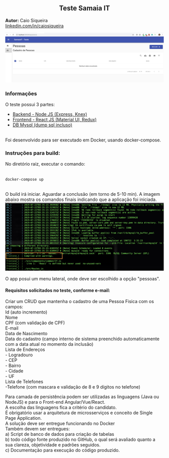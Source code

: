 <p align="center">
  <h2 align="center">Teste Samaia IT</h2>
</p>
<p>
<b>Autor:</b> Caio Siqueira<br />
<a href="https://www.linkedin.com/in/caiosiqueira/">linkedin.com/in/caiosiqueira</a>
</p>

<img src="home-screenshot.jpg"/>

<h3>Informações</h3>
<p>
O teste possui 3 partes:
<ul>
<li><a href="https://github.com/caiocesarss/stestbackend">Backend - Node JS (Express, Knex)</a></li>
<li><a href="https://github.com/caiocesarss/stestfrontend">Frontend - React JS (Material UI, Redux)</a></li>
<li><a href="https://github.com/caiocesarss/stestmain/tree/master/db">DB Mysql (dump sql incluso)</a></li>
</ul>
<br />
Foi desenvolvido para ser executado em Docker, usando docker-compose. 
</p>
<h3>
Instruções para build:
</h3>
<p>
No diretório raiz, executar o comando:
</p>
<code>
docker-compose up
</code>
<br />
<p>
O build irá iniciar. Aguardar a conclusão (em torno de 5-10 min). A imagem abaixo mostra os comandos finais indicando que a aplicação foi iniciada.
<br />
<img src="finish-build-screenshot.jpg" />
</p>
<p>
O app posui um menu lateral, onde deve ser escolhido a opção "pessoas". 
</p>
<h4>Requisitos solicitados no teste, conforme e-mail:</h4>
<p>
Criar um CRUD que mantenha o cadastro de uma Pessoa Fisica com os campos: <br />
Id (auto incremento)<br />
Nome<br />
CPF (com validação de CPF)<br />
E-mail<br />
Data de Nascimento<br />
Data do cadastro (campo interno de sistema preenchido automaticamente com a data atual no momento da inclusão)<br />
Lista de Endereços<br />
- Logradouro<br />
- CEP<br />
- Bairro<br />
- Cidade<br />
- UF<br />
Lista de Telefones<br />
-Telefone (com mascara e validação de 8 e 9 dígitos no telefone)<br />
 

Para camada de persistência podem ser utilizadas as linguagens (Java ou NodeJS) e para o Front-end Angular/Vue/React. <br />
A escolha das linguagens fica a critério do candidato.<br />
É obrigatório usar a arquitetura de microsserviços e conceito de Single Page Application.<br />
A solução deve ser entregue funcionando no Docker<br />
Também devem ser entregues: <br />
a) Script de banco de dados para criação de tabelas<br />
b) todo código fonte produzido no GitHub, o qual será avaliado quanto a sua clareza, objetividade e padrões seguidos.<br />
c) Documentação para execução do código produzido.<br />
</p>
